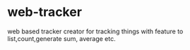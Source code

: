 # web-tracker
web based tracker creator for tracking things with feature to list,count,generate sum, average etc.
